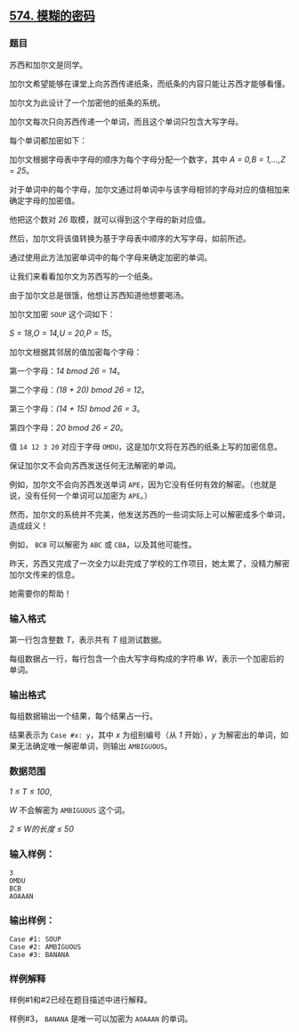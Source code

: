 ## [574. 模糊的密码](https://www.acwing.com/problem/content/576/)

### 题目

苏西和加尔文是同学。

加尔文希望能够在课堂上向苏西传递纸条，而纸条的内容只能让苏西才能够看懂。

加尔文为此设计了一个加密他的纸条的系统。

加尔文每次只向苏西传递一个单词，而且这个单词只包含大写字母。

每个单词都加密如下：

加尔文根据字母表中字母的顺序为每个字母分配一个数字，其中 *A = 0,B = 1,…,Z = 25*。

对于单词中的每个字母，加尔文通过将单词中与该字母相邻的字母对应的值相加来确定字母的加密值。

他把这个数对 *26* 取模，就可以得到这个字母的新对应值。

然后，加尔文将该值转换为基于字母表中顺序的大写字母，如前所述。

通过使用此方法加密单词中的每个字母来确定加密的单词。

让我们来看看加尔文为苏西写的一个纸条。

由于加尔文总是很饿，他想让苏西知道他想要喝汤。

加尔文加密 `SOUP` 这个词如下：

*S = 18,O = 14,U = 20,P = 15*。

加尔文根据其邻居的值加密每个字母：

第一个字母：*14 bmod 26 = 14*。

第二个字母：*(18 + 20) bmod 26 = 12*。

第三个字母：*(14 + 15) bmod 26 = 3*。

第四个字母：*20 bmod 26 = 20*。

值 `14 12 3 20` 对应于字母 `OMDU`，这是加尔文将在苏西的纸条上写的加密信息。

保证加尔文不会向苏西发送任何无法解密的单词。

例如，加尔文不会向苏西发送单词 `APE`，因为它没有任何有效的解密。（也就是说，没有任何一个单词可以加密为 `APE`。）

然而，加尔文的系统并不完美，他发送苏西的一些词实际上可以解密成多个单词，造成歧义！

例如， `BCB` 可以解密为 `ABC` 或 `CBA`，以及其他可能性。

昨天，苏西又完成了一次全力以赴完成了学校的工作项目，她太累了，没精力解密加尔文传来的信息。

她需要你的帮助！

### 输入格式

第一行包含整数 *T*，表示共有 *T* 组测试数据。

每组数据占一行，每行包含一个由大写字母构成的字符串 *W*，表示一个加密后的单词。

### 输出格式

每组数据输出一个结果，每个结果占一行。

结果表示为 `Case #x: y`，其中 *x* 为组别编号（从 *1* 开始），*y* 为解密出的单词，如果无法确定唯一解密单词，则输出 `AMBIGUOUS`。

### 数据范围

*1 ≤ T ≤ 100*,

*W* 不会解密为 `AMBIGUOUS` 这个词。

*2 ≤ W的长度 ≤ 50*

### 输入样例：

```
3
OMDU
BCB
AOAAAN
```

### 输出样例：

```
Case #1: SOUP
Case #2: AMBIGUOUS
Case #3: BANANA
```

### 样例解释

样例#1和#2已经在题目描述中进行解释。

样例#3， `BANANA` 是唯一可以加密为 `AOAAAN` 的单词。
